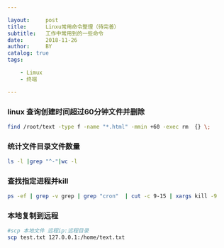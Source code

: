 ```yaml
---

layout:     post
title:      Linxu常用命令整理（待完善）
subtitle:   工作中常用到的一些命令
date:       2018-11-26
author:     BY
catalog: true
tags:

    - Limux
    - 终端

---
```


### linux 查询创建时间超过60分钟文件并删除

```sh
find /root/text -type f -name "*.html" -mmin +60 -exec rm  {} \;
```

### 统计文件目录文件数量

```sh
ls -l |grep "^-"|wc -l
```

### 查找指定进程并kill

```sh
ps -ef | grep -v grep | grep "cron"  | cut -c 9-15 | xargs kill -9
```

### 本地复制到远程

```sh
#scp 本地文件 远程ip:远程目录
scp test.txt 127.0.0.1:/home/text.txt
```
